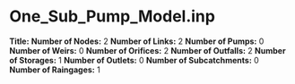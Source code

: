 # One_Sub_Pump_Model.inp
**Title:** 
**Number of Nodes:** 2
**Number of Links:** 2
**Number of Pumps:** 0
**Number of Weirs:** 0
**Number of Orifices:** 2
**Number of Outfalls:** 2
**Number of Storages:** 1
**Number of Outlets:** 0
**Number of Subcatchments:** 0
**Number of Raingages:** 1
